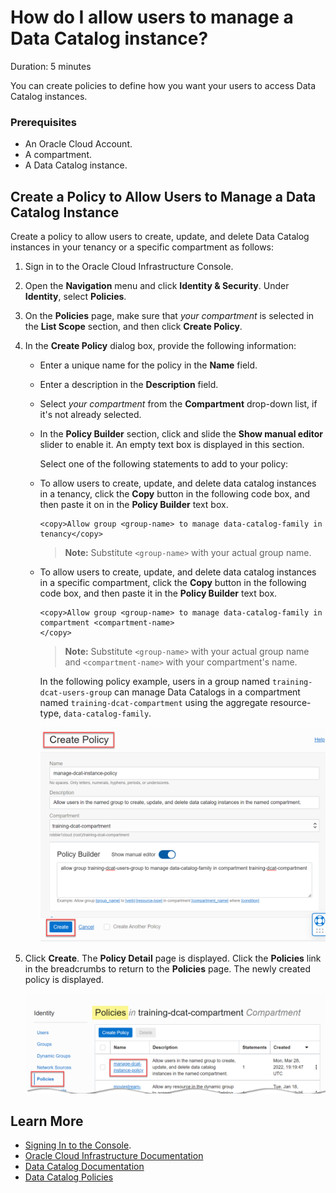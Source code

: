 # How do I allow users to manage a Data Catalog instance?
Duration: 5 minutes

You can create policies to define how you want your users to access Data Catalog instances.

### Prerequisites
* An Oracle Cloud Account.
* A compartment.
* A Data Catalog instance.

## Create a Policy to Allow Users to Manage a Data Catalog Instance         
Create a policy to allow users to create, update, and delete Data Catalog instances in your tenancy or a specific compartment as follows:

1. Sign in to the Oracle Cloud Infrastructure Console.

2. Open the **Navigation** menu and click **Identity & Security**. Under **Identity**, select **Policies**.

3. On the **Policies** page, make sure that _your compartment_ is selected in the **List Scope** section, and then click **Create Policy**.  

4. In the **Create Policy** dialog box, provide the following information:
    + Enter a unique name for the policy in the **Name** field.
    + Enter a description in the **Description** field.
    + Select _your compartment_ from the **Compartment** drop-down list, if it's not already selected.
    + In the **Policy Builder** section, click and slide the **Show manual editor** slider to enable it. An empty text box is displayed in this section.

      Select one of the following statements to add to your policy:

    + To allow users to create, update, and delete data catalog instances in a tenancy, click the **Copy** button in the following code box, and then paste it on in the **Policy Builder** text box.

        ```
        <copy>Allow group <group-name> to manage data-catalog-family in tenancy</copy>
        ```

        > **Note:** Substitute `<group-name>` with your actual group name.

    + To allow users to create, update, and delete data catalog instances in a specific compartment,
    click the **Copy** button in the following code box, and then paste it in the **Policy Builder** text box.

        ```
        <copy>Allow group <group-name> to manage data-catalog-family in compartment <compartment-name>
        </copy>
        ```

        > **Note:** Substitute `<group-name>` with your actual group name and `<compartment-name>` with your compartment's name.

        In the following policy example, users in a group named `training-dcat-users-group` can manage Data Catalogs in a compartment named `training-dcat-compartment` using the aggregate resource-type, `data-catalog-family`.

        ![On the completed Create Policy dialog box, the policy in the Policy Builder field and the Create button are highlighted.](./images/create-users-policy.png " ")

5. Click **Create**. The **Policy Detail** page is displayed. Click the **Policies** link in the breadcrumbs to return to the **Policies** page. The newly created policy is displayed.

    ![The new policy is displayed on the Policies page.](./images/new-dcat-policy-created.png " ")


## Learn More

* [Signing In to the Console](https://docs.cloud.oracle.com/en-us/iaas/Content/GSG/Tasks/signingin.htm).
* [Oracle Cloud Infrastructure Documentation](https://docs.oracle.com/en-us/iaas/Content/GSG/Concepts/baremetalintro.htm)
* [Data Catalog Documentation](https://docs.oracle.com/en-us/iaas/data-catalog/home.htm)
* [Data Catalog Policies](https://docs.oracle.com/en-us/iaas/data-catalog/using/policies.htm)

